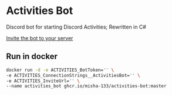 # Activities Bot

Discord bot for starting Discord Activities; Rewritten in C#

[Invite the bot to your server](https://discord.com/api/oauth2/authorize?client_id=897006159913975868&permissions=3073&scope=bot%20applications.commands)


## Run in docker
```bash
docker run -d -e ACTIVITIES_BotToken='' \
-e ACTIVITIES_ConnectionStrings__ActivitiesBot='' \
-e ACTIVITIES_InviteUrl='' \
--name activities_bot ghcr.io/misha-133/activities-bot:master
```
